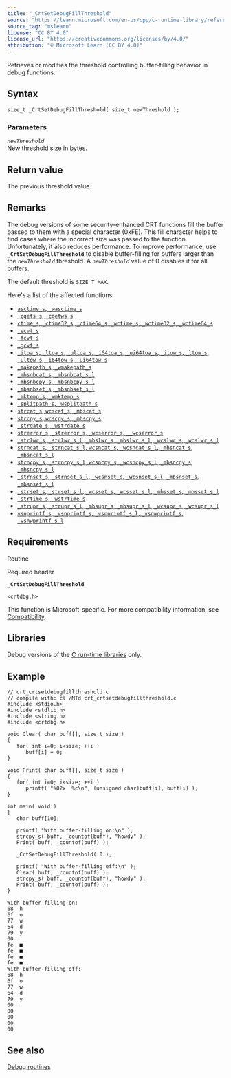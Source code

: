 ```yaml
---
title: "_CrtSetDebugFillThreshold"
source: "https://learn.microsoft.com/en-us/cpp/c-runtime-library/reference/crtsetdebugfillthreshold?view=msvc-170"
source_tag: "mslearn"
license: "CC BY 4.0"
license_url: "https://creativecommons.org/licenses/by/4.0/"
attribution: "© Microsoft Learn (CC BY 4.0)"
---
```

Retrieves or modifies the threshold controlling buffer-filling behavior in debug functions.

## Syntax

```
size_t _CrtSetDebugFillThreshold( size_t newThreshold );
```

### Parameters

_`newThreshold`_  
New threshold size in bytes.

## Return value

The previous threshold value.

## Remarks

The debug versions of some security-enhanced CRT functions fill the buffer passed to them with a special character (0xFE). This fill character helps to find cases where the incorrect size was passed to the function. Unfortunately, it also reduces performance. To improve performance, use **`_CrtSetDebugFillThreshold`** to disable buffer-filling for buffers larger than the _`newThreshold`_ threshold. A _`newThreshold`_ value of 0 disables it for all buffers.

The default threshold is `SIZE_T_MAX`.

Here's a list of the affected functions:

*   [`asctime_s`, `_wasctime_s`](https://learn.microsoft.com/en-us/cpp/c-runtime-library/reference/asctime-s-wasctime-s?view=msvc-170)
*   [`_cgets_s`, `_cgetws_s`](https://learn.microsoft.com/en-us/cpp/c-runtime-library/reference/cgets-s-cgetws-s?view=msvc-170)
*   [`ctime_s`, `_ctime32_s`, `_ctime64_s`, `_wctime_s`, `_wctime32_s`, `_wctime64_s`](https://learn.microsoft.com/en-us/cpp/c-runtime-library/reference/ctime-s-ctime32-s-ctime64-s-wctime-s-wctime32-s-wctime64-s?view=msvc-170)
*   [`_ecvt_s`](https://learn.microsoft.com/en-us/cpp/c-runtime-library/reference/ecvt-s?view=msvc-170)
*   [`_fcvt_s`](https://learn.microsoft.com/en-us/cpp/c-runtime-library/reference/fcvt-s?view=msvc-170)
*   [`_gcvt_s`](https://learn.microsoft.com/en-us/cpp/c-runtime-library/reference/gcvt-s?view=msvc-170)
*   [`_itoa_s`, `_ltoa_s`, `_ultoa_s`, `_i64toa_s`, `_ui64toa_s`, `_itow_s`, `_ltow_s`, `_ultow_s`, `_i64tow_s`, `_ui64tow_s`](https://learn.microsoft.com/en-us/cpp/c-runtime-library/reference/itoa-s-itow-s?view=msvc-170)
*   [`_makepath_s`, `_wmakepath_s`](https://learn.microsoft.com/en-us/cpp/c-runtime-library/reference/makepath-s-wmakepath-s?view=msvc-170)
*   [`_mbsnbcat_s`, `_mbsnbcat_s_l`](https://learn.microsoft.com/en-us/cpp/c-runtime-library/reference/mbsnbcat-s-mbsnbcat-s-l?view=msvc-170)
*   [`_mbsnbcpy_s`, `_mbsnbcpy_s_l`](https://learn.microsoft.com/en-us/cpp/c-runtime-library/reference/mbsnbcpy-s-mbsnbcpy-s-l?view=msvc-170)
*   [`_mbsnbset_s`, `_mbsnbset_s_l`](https://learn.microsoft.com/en-us/cpp/c-runtime-library/reference/mbsnbset-s-mbsnbset-s-l?view=msvc-170)
*   [`_mktemp_s`, `_wmktemp_s`](https://learn.microsoft.com/en-us/cpp/c-runtime-library/reference/makepath-s-wmakepath-s?view=msvc-170)
*   [`_splitpath_s`, `_wsplitpath_s`](https://learn.microsoft.com/en-us/cpp/c-runtime-library/reference/splitpath-s-wsplitpath-s?view=msvc-170)
*   [`strcat_s`, `wcscat_s`, `_mbscat_s`](https://learn.microsoft.com/en-us/cpp/c-runtime-library/reference/strcat-s-wcscat-s-mbscat-s?view=msvc-170)
*   [`strcpy_s`, `wcscpy_s`, `_mbscpy_s`](https://learn.microsoft.com/en-us/cpp/c-runtime-library/reference/strcpy-s-wcscpy-s-mbscpy-s?view=msvc-170)
*   [`_strdate_s`, `_wstrdate_s`](https://learn.microsoft.com/en-us/cpp/c-runtime-library/reference/strdate-s-wstrdate-s?view=msvc-170)
*   [`strerror_s`, `_strerror_s`, `_wcserror_s`, `__wcserror_s`](https://learn.microsoft.com/en-us/cpp/c-runtime-library/reference/strerror-s-strerror-s-wcserror-s-wcserror-s?view=msvc-170)
*   [`_strlwr_s`, `_strlwr_s_l`, `_mbslwr_s`, `_mbslwr_s_l`, `_wcslwr_s`, `_wcslwr_s_l`](https://learn.microsoft.com/en-us/cpp/c-runtime-library/reference/strlwr-s-strlwr-s-l-mbslwr-s-mbslwr-s-l-wcslwr-s-wcslwr-s-l?view=msvc-170)
*   [`strncat_s`, `_strncat_s_l`, `wcsncat_s`, `_wcsncat_s_l`, `_mbsncat_s`, `_mbsncat_s_l`](https://learn.microsoft.com/en-us/cpp/c-runtime-library/reference/strncat-s-strncat-s-l-wcsncat-s-wcsncat-s-l-mbsncat-s-mbsncat-s-l?view=msvc-170)
*   [`strncpy_s`, `_strncpy_s_l`, `wcsncpy_s`, `_wcsncpy_s_l`, `_mbsncpy_s`, `_mbsncpy_s_l`](https://learn.microsoft.com/en-us/cpp/c-runtime-library/reference/strncpy-s-strncpy-s-l-wcsncpy-s-wcsncpy-s-l-mbsncpy-s-mbsncpy-s-l?view=msvc-170)
*   [`_strnset_s`, `_strnset_s_l`, `_wcsnset_s`, `_wcsnset_s_l`, `_mbsnset_s`, `_mbsnset_s_l`](https://learn.microsoft.com/en-us/cpp/c-runtime-library/reference/strnset-s-strnset-s-l-wcsnset-s-wcsnset-s-l-mbsnset-s-mbsnset-s-l?view=msvc-170)
*   [`_strset_s`, `_strset_s_l`, `_wcsset_s`, `_wcsset_s_l`, `_mbsset_s`, `_mbsset_s_l`](https://learn.microsoft.com/en-us/cpp/c-runtime-library/reference/strset-s-strset-s-l-wcsset-s-wcsset-s-l-mbsset-s-mbsset-s-l?view=msvc-170)
*   [`_strtime_s`, `_wstrtime_s`](https://learn.microsoft.com/en-us/cpp/c-runtime-library/reference/strtime-s-wstrtime-s?view=msvc-170)
*   [`_strupr_s`, `_strupr_s_l`, `_mbsupr_s`, `_mbsupr_s_l`, `_wcsupr_s`, `_wcsupr_s_l`](https://learn.microsoft.com/en-us/cpp/c-runtime-library/reference/strupr-s-strupr-s-l-mbsupr-s-mbsupr-s-l-wcsupr-s-wcsupr-s-l?view=msvc-170)
*   [`vsnprintf_s`, `_vsnprintf_s`, `_vsnprintf_s_l`, `_vsnwprintf_s`, `_vsnwprintf_s_l`](https://learn.microsoft.com/en-us/cpp/c-runtime-library/reference/vsnprintf-s-vsnprintf-s-vsnprintf-s-l-vsnwprintf-s-vsnwprintf-s-l?view=msvc-170)

## Requirements

Routine

Required header

**`_CrtSetDebugFillThreshold`**

`<crtdbg.h>`

This function is Microsoft-specific. For more compatibility information, see [Compatibility](https://learn.microsoft.com/en-us/cpp/c-runtime-library/compatibility?view=msvc-170).

## Libraries

Debug versions of the [C run-time libraries](https://learn.microsoft.com/en-us/cpp/c-runtime-library/crt-library-features?view=msvc-170) only.

## Example

```
// crt_crtsetdebugfillthreshold.c
// compile with: cl /MTd crt_crtsetdebugfillthreshold.c
#include <stdio.h>
#include <stdlib.h>
#include <string.h>
#include <crtdbg.h>

void Clear( char buff[], size_t size )
{
   for( int i=0; i<size; ++i )
      buff[i] = 0;
}

void Print( char buff[], size_t size )
{
   for( int i=0; i<size; ++i )
      printf( "%02x  %c\n", (unsigned char)buff[i], buff[i] );
}

int main( void )
{
   char buff[10];

   printf( "With buffer-filling on:\n" );
   strcpy_s( buff, _countof(buff), "howdy" );
   Print( buff, _countof(buff) );

   _CrtSetDebugFillThreshold( 0 );

   printf( "With buffer-filling off:\n" );
   Clear( buff, _countof(buff) );
   strcpy_s( buff, _countof(buff), "howdy" );
   Print( buff, _countof(buff) );
}
```

```
With buffer-filling on:
68  h
6f  o
77  w
64  d
79  y
00
fe  ■
fe  ■
fe  ■
fe  ■
With buffer-filling off:
68  h
6f  o
77  w
64  d
79  y
00
00
00
00
00
```

## See also

[Debug routines](https://learn.microsoft.com/en-us/cpp/c-runtime-library/debug-routines?view=msvc-170)